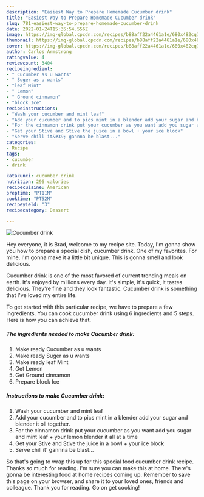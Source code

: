 ```yaml
---
description: "Easiest Way to Prepare Homemade Cucumber drink"
title: "Easiest Way to Prepare Homemade Cucumber drink"
slug: 781-easiest-way-to-prepare-homemade-cucumber-drink
date: 2022-01-24T15:35:54.556Z
image: https://img-global.cpcdn.com/recipes/b88aff22a4461a1e/680x482cq70/cucumber-drink-recipe-main-photo.jpg
thumbnail: https://img-global.cpcdn.com/recipes/b88aff22a4461a1e/680x482cq70/cucumber-drink-recipe-main-photo.jpg
cover: https://img-global.cpcdn.com/recipes/b88aff22a4461a1e/680x482cq70/cucumber-drink-recipe-main-photo.jpg
author: Carlos Armstrong
ratingvalue: 4
reviewcount: 3404
recipeingredient:
- " Cucumber as u wants"
- " Suger as u wants"
- "leaf Mint"
- " Lemon"
- " Ground cinnamon"
- "block Ice"
recipeinstructions:
- "Wash your cucumber and mint leaf"
- "Add your cucumber and to pics mint in a blender add your sugar and blender it oll together."
- "For the cinnamon drink put your cucumber as you want add you sugar and mint leaf + your lemon blender it all at a time"
- "Get your Stive and Stive the juice in a bowl + your ice block"
- "Serve chill it&#39; gannna be blast..."
categories:
- Recipe
tags:
- cucumber
- drink

katakunci: cucumber drink 
nutrition: 296 calories
recipecuisine: American
preptime: "PT11M"
cooktime: "PT52M"
recipeyield: "3"
recipecategory: Dessert

---
```



![Cucumber drink](https://img-global.cpcdn.com/recipes/b88aff22a4461a1e/680x482cq70/cucumber-drink-recipe-main-photo.jpg)

Hey everyone, it is Brad, welcome to my recipe site. Today, I'm gonna show you how to prepare a special dish, cucumber drink. One of my favorites. For mine, I'm gonna make it a little bit unique. This is gonna smell and look delicious.

Cucumber drink is one of the most favored of current trending meals on earth. It's enjoyed by millions every day. It's simple, it's quick, it tastes delicious. They're fine and they look fantastic. Cucumber drink is something that I've loved my entire life.




To get started with this particular recipe, we have to prepare a few ingredients. You can cook cucumber drink using 6 ingredients and 5 steps. Here is how you can achieve that.

<!--inarticleads1-->

##### The ingredients needed to make Cucumber drink:

1. Make ready  Cucumber as u wants
1. Make ready  Suger as u wants
1. Make ready leaf Mint
1. Get  Lemon
1. Get  Ground cinnamon
1. Prepare block Ice




<!--inarticleads2-->

##### Instructions to make Cucumber drink:

1. Wash your cucumber and mint leaf
1. Add your cucumber and to pics mint in a blender add your sugar and blender it oll together.
1. For the cinnamon drink put your cucumber as you want add you sugar and mint leaf + your lemon blender it all at a time
1. Get your Stive and Stive the juice in a bowl + your ice block
1. Serve chill it&#39; gannna be blast...




So that's going to wrap this up for this special food cucumber drink recipe. Thanks so much for reading. I'm sure you can make this at home. There's gonna be interesting food at home recipes coming up. Remember to save this page on your browser, and share it to your loved ones, friends and colleague. Thank you for reading. Go on get cooking!
